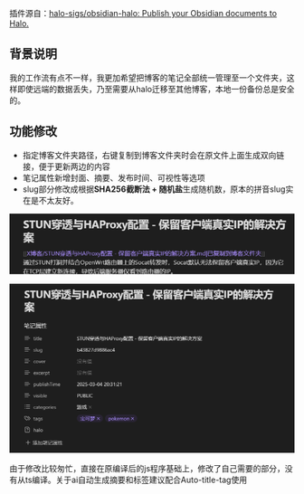 插件源自：[halo-sigs/obsidian-halo: Publish your Obsidian documents to Halo.](https://github.com/halo-sigs/obsidian-halo)

## 背景说明

我的工作流有点不一样，我更加希望把博客的笔记全部统一管理至一个文件夹，这样即使远端的数据丢失，乃至需要从halo迁移至其他博客，本地一份备份总是安全的。

## 功能修改

- 指定博客文件夹路径，右键复制到博客文件夹时会在原文件上面生成双向链接，便于更新两边的内容
- 笔记属性新增封面、摘要、发布时间、可视性等选项
- slug部分修改成根据**SHA256截断法 + 随机盐**生成随机数，原本的拼音slug实在是不太友好。

![image-20250305211155229](image/image-20250305211155229.png)

![image-20250305210938277](image/image-20250305210938277.png)

由于修改比较匆忙，直接在原编译后的js程序基础上，修改了自己需要的部分，没有从ts编译。关于ai自动生成摘要和标签建议配合Auto-title-tag使用

